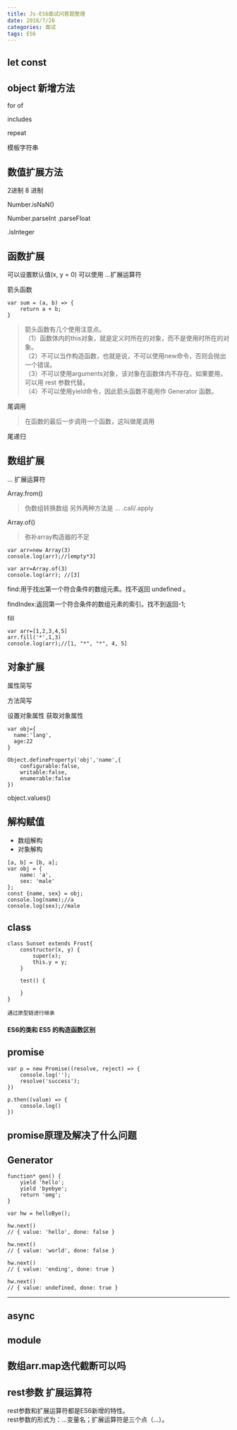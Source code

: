```yaml
---
title: Js-ES6面试问答题整理
date: 2018/7/20
categories: 面试
tags: ES6
---
```


## let const

## object 新增方法
for of

includes

repeat

模板字符串

## 数值扩展方法
2进制 8 进制

Number.isNaN()

Number.parseInt   .parseFloat

.isInteger

## 函数扩展
可以设置默认值(x, y = 0)  可以使用 ...扩展运算符

箭头函数
```
var sum = (a, b) => {
    return a + b;
}
```

> 箭头函数有几个使用注意点。  
（1）函数体内的this对象，就是定义时所在的对象，而不是使用时所在的对象。  
（2）不可以当作构造函数，也就是说，不可以使用new命令，否则会抛出一个错误。  
（3）不可以使用arguments对象，该对象在函数体内不存在。如果要用，可以用 rest 参数代替。  
（4）不可以使用yield命令，因此箭头函数不能用作 Generator 函数。

尾调用
> 在函数的最后一步调用一个函数，这叫做尾调用

尾递归

## 数组扩展
... 扩展运算符

Array.from()
> 伪数组转换数组  另外两种方法是 ...   .call/.apply

Array.of()
> 弥补array构造器的不足 
```
var arr=new Array(3)
console.log(arr);//[empty*3]

var arr=Array.of(3)
console.log(arr); //[3]
```

find:用于找出第一个符合条件的数组元素。找不返回 undefined 。

findIndex:返回第一个符合条件的数组元素的索引。找不到返回-1;

fill
```
var arr=[1,2,3,4,5]
arr.fill('*',1,3)
console.log(arr);//[1, "*", "*", 4, 5]
```

## 对象扩展
属性简写

方法简写

设置对象属性  获取对象属性
```
var obj={
  name:'lang',
  age:22
}

Object.defineProperty('obj','name',{
    configurable:false,
    writable:false,
    enumerable:false
})
```
object.values()

## 解构赋值
- 数组解构
- 对象解构
```
[a, b] = [b, a];
var obj = {
    name: 'a',
    sex: 'male'
};
const {name, sex} = obj;
console.log(name);//a
console.log(sex);//male
```

## class
```
class Sunset extends Frost{
    constructor(x, y) {
        super(x);
        this.y = y;
    }

    test() {

    }
}

通过原型链进行继承

```
#### ES6的类和 ES5 的构造函数区别
[](https://blog.csdn.net/u012657197/article/details/77542404)

## promise
```
var p = new Promise((resolve, reject) => {
    console.log('');
    resolve('success');
})

p.then((value) => {
    console.log()
})
```

## promise原理及解决了什么问题

## Generator
```
function* gen() {
    yield 'hello';
    yield 'byebye';
    return 'omg';
}

var hw = helloBye();

hw.next()
// { value: 'hello', done: false }

hw.next()
// { value: 'world', done: false }

hw.next()
// { value: 'ending', done: true }

hw.next()
// { value: undefined, done: true }
```
---

## async

## module

## 数组arr.map迭代截断可以吗

## rest参数 扩展运算符
rest参数和扩展运算符都是ES6新增的特性。  
rest参数的形式为：...变量名；扩展运算符是三个点（...）。

